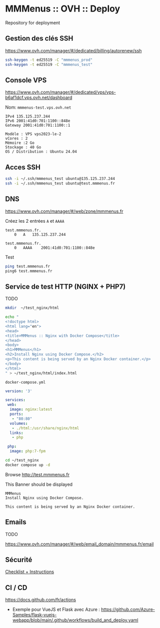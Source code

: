 # MMMenus :: OVH :: Deploy
Repository for deployment



## Gestion des clés SSH
https://www.ovh.com/manager/#/dedicated/billing/autorenew/ssh

```bash
ssh-keygen -t ed25519 -C "mmmenus_prod"
ssh-keygen -t ed25519 -C "mmmenus_test"
```

## Console VPS
https://www.ovh.com/manager/#/dedicated/vps/vps-b6af1dcf.vps.ovh.net/dashboard 

Nom: `mmmenus-test.vps.ovh.net` 
```
IPv4 135.125.237.244
IPv6 2001:41d0:701:1100::848e
Gateway 2001:41d0:701:1100::1
```

```
Modèle : VPS vps2023-le-2 
vCores : 2
Mémoire :2 Go
Stockage : 40 Go
OS / Distribution : Ubuntu 24.04 
```

## Acces SSH

```bash
ssh -i ~/.ssh/mmmenus_test ubuntu@135.125.237.244
ssh -i ~/.ssh/mmmenus_test ubuntu@test.mmmenus.fr
```

## DNS
https://www.ovh.com/manager/#/web/zone/mmmenus.fr

Créez les 2 entrées `A` et `AAAA`
```
test.mmmenus.fr.
	0 	A 	135.125.237.244
```

```
test.mmmenus.fr.
	0 	AAAA 	2001:41d0:701:1100::848e
```

Test
```bash
ping test.mmmenus.fr
ping6 test.mmmenus.fr
```

## Service de test HTTP (NGINX + PHP7)
TODO

```bash
mkdir  ~/test_nginx/html

echo "
<!doctype html>
<html lang="en">
<head>
<title>MMMenus :: Nginx with Docker Compose</title>
</head>
<body>
<h1>MMMenus</h1>
<h2>Install Nginx using Docker Compose.</h2>
<p>This content is being served by an Nginx Docker container.</p>
</body>
</html>
" > ~/test_nginx/html/index.html
```


`docker-compose.yml`
```yml
version: '3'

services:
 web:
  image: nginx:latest
  ports:
   - "80:80"
  volumes:
   - ./html:/usr/share/nginx/html
  links:
   - php

 php:
  image: php:7-fpm
```


```bash
cd ~/test_nginx
docker compose up -d
```

Browse http://test.mmmenus.fr 

This Banner should be displayed
```
MMMenus
Install Nginx using Docker Compose.

This content is being served by an Nginx Docker container.
```

## Emails
TODO

https://www.ovh.com/manager/#/web/email_domain/mmmenus.fr/email

## Sécurité

[Checklist + Instructions](security.md)

## CI / CD

https://docs.github.com/fr/actions

* Exemple pour VueJS et Flask avec Azure : https://github.com/Azure-Samples/flask-vuejs-webapp/blob/main/.github/workflows/build_and_deploy.yaml
